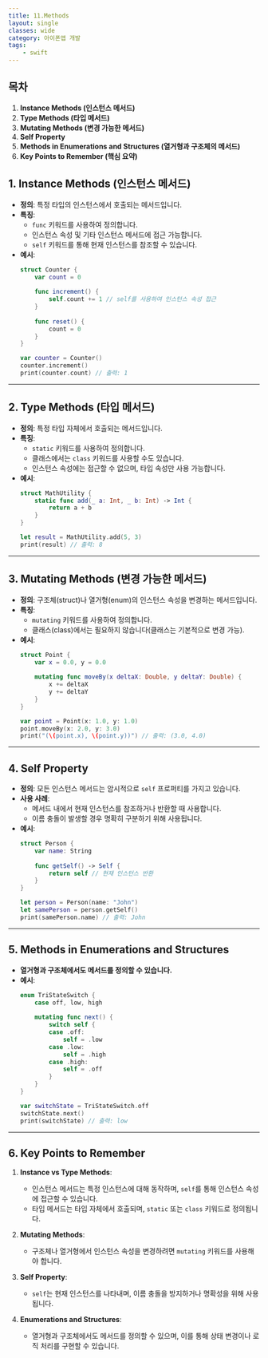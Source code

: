 ```yaml
---
title: 11.Methods
layout: single
classes: wide
category: 아이폰앱 개발
tags:
    - swift
---
```


## **목차**
1. **Instance Methods (인스턴스 메서드)**
2. **Type Methods (타입 메서드)**
3. **Mutating Methods (변경 가능한 메서드)**
4. **Self Property**
5. **Methods in Enumerations and Structures (열거형과 구조체의 메서드)**
6. **Key Points to Remember (핵심 요약)**

## **1. Instance Methods (인스턴스 메서드)**

- **정의**: 특정 타입의 인스턴스에서 호출되는 메서드입니다.
- **특징**:
  - `func` 키워드를 사용하여 정의합니다.
  - 인스턴스 속성 및 기타 인스턴스 메서드에 접근 가능합니다.
  - `self` 키워드를 통해 현재 인스턴스를 참조할 수 있습니다.
- **예시**:
  ```swift
  struct Counter {
      var count = 0
      
      func increment() {
          self.count += 1 // self를 사용하여 인스턴스 속성 접근
      }
      
      func reset() {
          count = 0
      }
  }

  var counter = Counter()
  counter.increment()
  print(counter.count) // 출력: 1
  ```

---

## **2. Type Methods (타입 메서드)**

- **정의**: 특정 타입 자체에서 호출되는 메서드입니다.
- **특징**:
  - `static` 키워드를 사용하여 정의합니다.
  - 클래스에서는 `class` 키워드를 사용할 수도 있습니다.
  - 인스턴스 속성에는 접근할 수 없으며, 타입 속성만 사용 가능합니다.
- **예시**:
  ```swift
  struct MathUtility {
      static func add(_ a: Int, _ b: Int) -> Int {
          return a + b
      }
  }

  let result = MathUtility.add(5, 3)
  print(result) // 출력: 8
  ```

---

## **3. Mutating Methods (변경 가능한 메서드)**

- **정의**: 구조체(struct)나 열거형(enum)의 인스턴스 속성을 변경하는 메서드입니다.
- **특징**:
  - `mutating` 키워드를 사용하여 정의합니다.
  - 클래스(class)에서는 필요하지 않습니다(클래스는 기본적으로 변경 가능).
- **예시**:
  ```swift
  struct Point {
      var x = 0.0, y = 0.0
      
      mutating func moveBy(x deltaX: Double, y deltaY: Double) {
          x += deltaX
          y += deltaY
      }
  }

  var point = Point(x: 1.0, y: 1.0)
  point.moveBy(x: 2.0, y: 3.0)
  print("(\(point.x), \(point.y))") // 출력: (3.0, 4.0)
  ```

---

## **4. Self Property**

- **정의**: 모든 인스턴스 메서드는 암시적으로 `self` 프로퍼티를 가지고 있습니다.
- **사용 사례**:
  - 메서드 내에서 현재 인스턴스를 참조하거나 반환할 때 사용합니다.
  - 이름 충돌이 발생할 경우 명확히 구분하기 위해 사용됩니다.
- **예시**:
  ```swift
  struct Person {
      var name: String
      
      func getSelf() -> Self {
          return self // 현재 인스턴스 반환
      }
  }

  let person = Person(name: "John")
  let samePerson = person.getSelf()
  print(samePerson.name) // 출력: John
  ```

---

## **5. Methods in Enumerations and Structures**

- **열거형과 구조체에서도 메서드를 정의할 수 있습니다.**
- **예시**:
  ```swift
  enum TriStateSwitch {
      case off, low, high
      
      mutating func next() {
          switch self {
          case .off:
              self = .low
          case .low:
              self = .high
          case .high:
              self = .off
          }
      }
  }

  var switchState = TriStateSwitch.off
  switchState.next()
  print(switchState) // 출력: low
  ```

---

## **6. Key Points to Remember**

1. **Instance vs Type Methods**:
   - 인스턴스 메서드는 특정 인스턴스에 대해 동작하며, `self`를 통해 인스턴스 속성에 접근할 수 있습니다.
   - 타입 메서드는 타입 자체에서 호출되며, `static` 또는 `class` 키워드로 정의됩니다.

2. **Mutating Methods**:
   - 구조체나 열거형에서 인스턴스 속성을 변경하려면 `mutating` 키워드를 사용해야 합니다.

3. **Self Property**:
   - `self`는 현재 인스턴스를 나타내며, 이름 충돌을 방지하거나 명확성을 위해 사용됩니다.

4. **Enumerations and Structures**:
   - 열거형과 구조체에서도 메서드를 정의할 수 있으며, 이를 통해 상태 변경이나 로직 처리를 구현할 수 있습니다.

